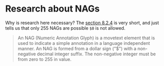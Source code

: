 # Research about NAGs

Why is research here necessary? The [section 8.2.4](/pgn-specification.md#824-movetext-nag-numeric-annotation-glyph)
is very short, and just tells us that only 255 NAGs are possible `$0` is not allowed.

> An NAG (Numeric Annotation Glyph) is a movetext element that is used to indicate a simple annotation in a language independent manner.
> An NAG is formed from a dollar sign ("$") with a non-negative decimal integer suffix.
> The non-negative integer must be from zero to 255 in value.
